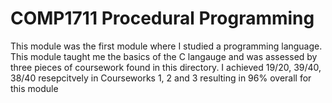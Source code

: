 # COMP1711 Procedural Programming
This module was the first module where I studied a programming language. This module taught me the basics of the C langauge and was assessed by three pieces of coursework found in this directory. I achieved 19/20, 39/40, 38/40 resepcitvely in Courseworks 1, 2 and 3 resulting in 96% overall for this module 
